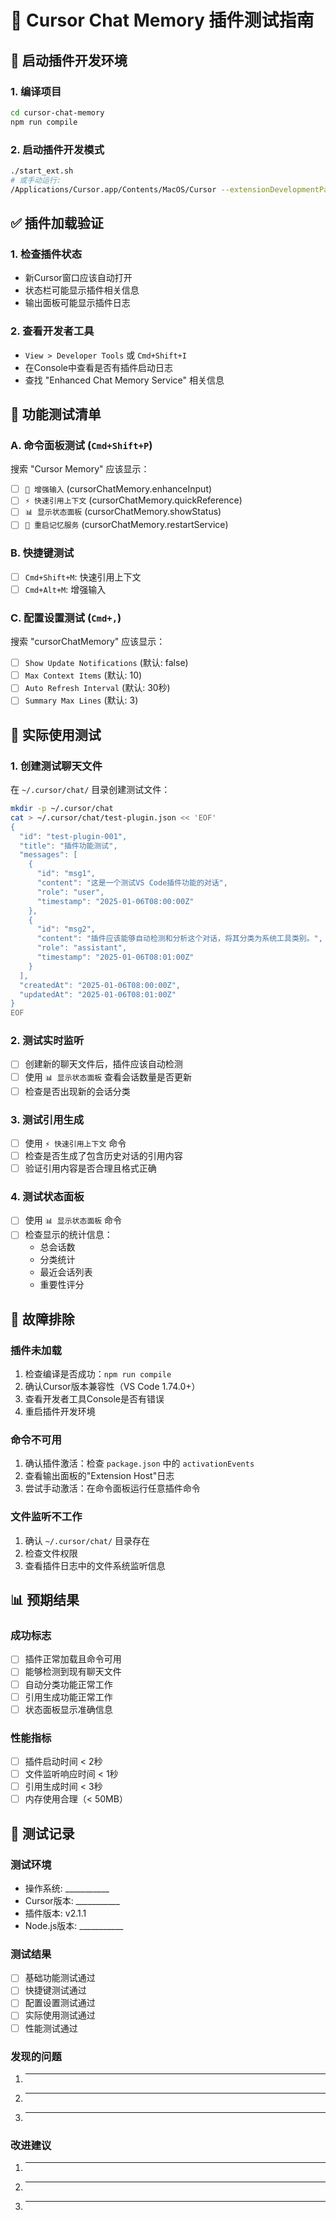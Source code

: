 # 🧪 Cursor Chat Memory 插件测试指南

## 🚀 启动插件开发环境

### 1. 编译项目
```bash
cd cursor-chat-memory
npm run compile
```

### 2. 启动插件开发模式
```bash
./start_ext.sh
# 或手动运行:
/Applications/Cursor.app/Contents/MacOS/Cursor --extensionDevelopmentPath="$(pwd)" --disable-extensions --new-window
```

## ✅ 插件加载验证

### 1. 检查插件状态
- 新Cursor窗口应该自动打开
- 状态栏可能显示插件相关信息
- 输出面板可能显示插件日志

### 2. 查看开发者工具
- `View > Developer Tools` 或 `Cmd+Shift+I`
- 在Console中查看是否有插件启动日志
- 查找 "Enhanced Chat Memory Service" 相关信息

## 🎯 功能测试清单

### A. 命令面板测试 (`Cmd+Shift+P`)

搜索 "Cursor Memory" 应该显示：

- [ ] `🧠 增强输入` (cursorChatMemory.enhanceInput)
- [ ] `⚡ 快速引用上下文` (cursorChatMemory.quickReference)  
- [ ] `📊 显示状态面板` (cursorChatMemory.showStatus)
- [ ] `🔄 重启记忆服务` (cursorChatMemory.restartService)

### B. 快捷键测试

- [ ] `Cmd+Shift+M`: 快速引用上下文
- [ ] `Cmd+Alt+M`: 增强输入

### C. 配置设置测试 (`Cmd+,`)

搜索 "cursorChatMemory" 应该显示：

- [ ] `Show Update Notifications` (默认: false)
- [ ] `Max Context Items` (默认: 10)
- [ ] `Auto Refresh Interval` (默认: 30秒)
- [ ] `Summary Max Lines` (默认: 3)

## 🔧 实际使用测试

### 1. 创建测试聊天文件

在 `~/.cursor/chat/` 目录创建测试文件：

```bash
mkdir -p ~/.cursor/chat
cat > ~/.cursor/chat/test-plugin.json << 'EOF'
{
  "id": "test-plugin-001",
  "title": "插件功能测试",
  "messages": [
    {
      "id": "msg1",
      "content": "这是一个测试VS Code插件功能的对话",
      "role": "user",
      "timestamp": "2025-01-06T08:00:00Z"
    },
    {
      "id": "msg2", 
      "content": "插件应该能够自动检测和分析这个对话，将其分类为系统工具类别。",
      "role": "assistant",
      "timestamp": "2025-01-06T08:01:00Z"
    }
  ],
  "createdAt": "2025-01-06T08:00:00Z",
  "updatedAt": "2025-01-06T08:01:00Z"
}
EOF
```

### 2. 测试实时监听

- [ ] 创建新的聊天文件后，插件应该自动检测
- [ ] 使用 `📊 显示状态面板` 查看会话数量是否更新
- [ ] 检查是否出现新的会话分类

### 3. 测试引用生成

- [ ] 使用 `⚡ 快速引用上下文` 命令
- [ ] 检查是否生成了包含历史对话的引用内容
- [ ] 验证引用内容是否合理且格式正确

### 4. 测试状态面板

- [ ] 使用 `📊 显示状态面板` 命令
- [ ] 检查显示的统计信息：
  - 总会话数
  - 分类统计
  - 最近会话列表
  - 重要性评分

## 🐛 故障排除

### 插件未加载
1. 检查编译是否成功：`npm run compile`
2. 确认Cursor版本兼容性（VS Code 1.74.0+）
3. 查看开发者工具Console是否有错误
4. 重启插件开发环境

### 命令不可用
1. 确认插件激活：检查 `package.json` 中的 `activationEvents`
2. 查看输出面板的"Extension Host"日志
3. 尝试手动激活：在命令面板运行任意插件命令

### 文件监听不工作
1. 确认 `~/.cursor/chat/` 目录存在
2. 检查文件权限
3. 查看插件日志中的文件系统监听信息

## 📊 预期结果

### 成功标志
- [ ] 插件正常加载且命令可用
- [ ] 能够检测到现有聊天文件
- [ ] 自动分类功能正常工作
- [ ] 引用生成功能正常工作
- [ ] 状态面板显示准确信息

### 性能指标
- [ ] 插件启动时间 < 2秒
- [ ] 文件监听响应时间 < 1秒
- [ ] 引用生成时间 < 3秒
- [ ] 内存使用合理（< 50MB）

## 📝 测试记录

### 测试环境
- 操作系统: ___________
- Cursor版本: ___________
- 插件版本: v2.1.1
- Node.js版本: ___________

### 测试结果
- [ ] 基础功能测试通过
- [ ] 快捷键测试通过  
- [ ] 配置设置测试通过
- [ ] 实际使用测试通过
- [ ] 性能测试通过

### 发现的问题
1. ___________
2. ___________
3. ___________

### 改进建议
1. ___________
2. ___________
3. ___________ 